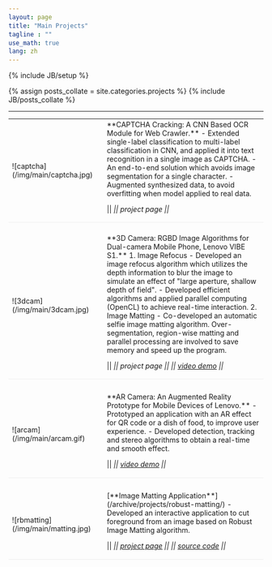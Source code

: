 ```yaml
---
layout: page
title: "Main Projects"
tagline : ""
use_math: true
lang: zh
---
```

{% include JB/setup %}

{% assign posts_collate = site.categories.projects %}
{% include JB/posts_collate %}

--- 

<link rel="stylesheet" href="/glyphicons/css/glyphicons.css" />

<table style="width:100%">
<col width="20%">
<col width="10">
<col >
<tr style="border-bottom:1pt solid #eee">
<td markdown="1">
![captcha](/img/main/captcha.jpg)
</td>
<td></td>
<td markdown="1">
**CAPTCHA Cracking: A CNN Based OCR Module for Web Crawler.**
- Extended single-label classification to multi-label classification in CNN, and applied it into text recognition in a single image as CAPTCHA.
- An end-to-end solution which avoids image segmentation for a single character.
- Augmented synthesized data, to avoid overfitting when model applied to real data.

|| <em class="icon-home"/> || project page ||

</td> 
</tr>

<tr height="20"/>

<tr style="border-bottom:1pt solid #eee" >
<td markdown="1">
![3dcam](/img/main/3dcam.jpg)
</td>
<td></td>
<td markdown="1">
**3D Camera: RGBD Image Algorithms for Dual-camera Mobile Phone, Lenovo VIBE S1.**
1. Image Refocus
- Developed an image refocus algorithm which utilizes the depth information to blur the image to simulate an
effect of "large aperture, shallow depth of field".
- Developed efficient algorithms and applied parallel computing (OpenCL) to achieve real-time interaction.
2. Image Matting
- Co-developed an automatic selfie image matting algorithm. Over-segmentation, region-wise matting and
parallel processing are involved to save memory and speed up the program.

|| <em class="icon-home"/> || project page || <em class="icon-film"/> || [video demo](https://youtu.be/8gFGsBY3rzg) ||

</td> 
</tr>

<tr height="25"/>

<tr style="border-bottom:1pt solid #eee" >
<td markdown="1">
![arcam](/img/main/arcam.gif)
</td>
<td></td>
<td markdown="1">
**AR Camera: An Augmented Reality Prototype for Mobile Devices of Lenovo.**
- Prototyped an application with an AR effect for QR code or a dish of food, to improve user experience.
- Developed detection, tracking and stereo algorithms to obtain a real-time and smooth effect.

|| <em class="icon-film"/> || [video demo](https://youtu.be/XUTCowMHSQs) ||

</td> 
</tr>

<tr height="25"/>

<tr style="border-bottom:1pt solid #eee" >
<td markdown="1">
![rbmatting](/img/main/matting.jpg)
</td>
<td></td>
<td markdown="1">
[**Image Matting Application**](/archive/projects/robust-matting/)
- Developed an interactive application to cut foreground from an image based on Robust Image Matting algorithm.

|| <em class="icon-home"/> || [project page](/archive/projects/robust-matting/) || <em class="icon-github"/> || [source code](https://github.com/wangchuan/RobustMatting) ||

</td>

</tr>

</table>

<style type="text/css">
td {
    border: 0.5px;
    vertical-align: center;
    text-align: left;
}
</style>
